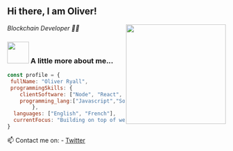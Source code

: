 <h2> Hi there, I am Oliver!</h2>
<img align='right' src="https://media.giphy.com/media/HEPwfdu6T6svpPE1eN/giphy.gif" width="230" eight="230">
<p><em> Blockchain Developer 👨‍💻</em></p>


### <img src="https://media.giphy.com/media/cmCEsJZHYBPels360q/giphy.gif" width="50"> A little more about me...  

```javascript
const profile = {
 fullName: "Oliver Ryall",
 programmingSkills: {
    clientSoftware: ["Node", "React", "HTML","CSS"],
    programming_lang:["Javascript","Solidity","Python","Vyper"]
        },
  languages: ["English", "French"],
  currentFocus: "Building on top of web3"
}
```

📫 Contact me on: 
    - [Twitter](https://twitter.com/Web3Ollie)
